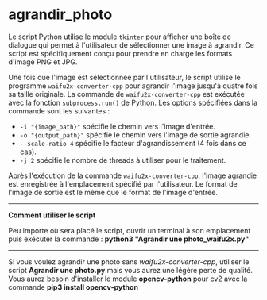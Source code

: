 # agrandir_photo
Le script Python utilise le module `tkinter` pour afficher une boîte de dialogue qui permet à l'utilisateur de sélectionner une image à agrandir. Ce script est spécifiquement conçu pour prendre en charge les formats d'image PNG et JPG.

Une fois que l'image est sélectionnée par l'utilisateur, le script utilise le programme `waifu2x-converter-cpp` pour agrandir l'image jusqu'à quatre fois sa taille originale. La commande de `waifu2x-converter-cpp` est exécutée avec la fonction `subprocess.run()` de Python. Les options spécifiées dans la commande sont les suivantes :

- `-i "{image_path}"` spécifie le chemin vers l'image d'entrée.
- `-o "{output_path}"` spécifie le chemin vers l'image de sortie agrandie.
- `--scale-ratio 4` spécifie le facteur d'agrandissement (4 fois dans ce cas).
- `-j 2` spécifie le nombre de threads à utiliser pour le traitement.

Après l'exécution de la commande `waifu2x-converter-cpp`, l'image agrandie est enregistrée à l'emplacement spécifié par l'utilisateur. Le format de l'image de sortie est le même que le format de l'image d'entrée.

----------------------
**Comment utiliser le script**

Peu importe où sera placé le script, ouvrir un terminal à son emplacement puis exécuter la commande : **python3 "Agrandir une photo_waifu2x.py"**

------------------
Si vous voulez agrandir une photo sans *waifu2x-converter-cpp*, utiliser le script **Agrandir une photo.py** mais vous aurez une légère perte de qualité.
Vous aurez besoin d'installer le module **opencv-python** pour cv2 avec la commande **pip3 install opencv-python**



